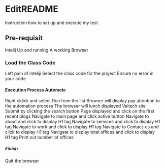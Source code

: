 # EditREADME
Instruction how to set up and execute my test 
## Pre-requisit 
Intelij Up and running
A working Browser
### Load the Class Code
Left pain of inteliji Select the class code for the project
Ensure no error in your code
#### Execution Process Automete
Right cklick and select Run from the list
Browser will display pay attention to the automation process 
The browser will lunch displayed Valtech site
Submit by clicking the search button
Page displayed and click on the first recent blogs
Navigate to main page and click active button
Navigate to about and click to display H1 tag
Navigate to services and click to display H1 tag
Navigate to work and click to display H1 tag
Navigate to Contact-us and click to display H1 tag
Navigate to display total offices and click to display H1 tag
Print out number of offices
##### Finish
Quit the browser

